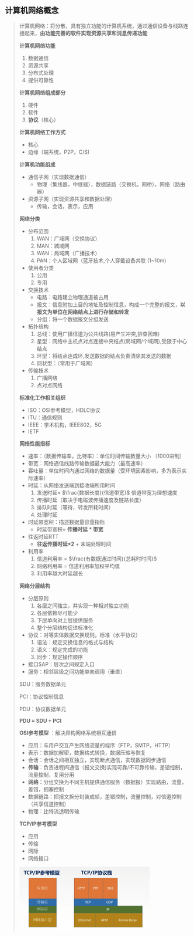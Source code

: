 ## 计算机网络概念

> 计算机网络：将分散，具有独立功能的计算机系统，通过通信设备与线路连接起来，**由功能完善的软件实现资源共享和消息传递功能**
>
> **计算机网络功能**
>
> 1. 数据通信
> 2. 资源共享
> 3. 分布式处理
> 4. 提供可靠性
>
> **计算机网络组成部分**
>
> 1. 硬件
> 2. 软件
> 3. **协议**（核心）
>
>  **计算机网络工作方式**
>
> - 核心
> - 边缘（端系统，P2P，C/S)
>
> **计算机功能组成**
>
> - 通信子网（实现数据通信）
>   - 物理（集线器，中继器），数据链路（交换机，网桥），网络（路由器）
> - 资源子网（实现资源共享和数据处理）
>   - 传输，会话，表示，应用
>
> **网络分类**
>
> - 分布范围
>   1. WAN：广域网（交换协议）
>   2. MAN：城域网
>   3. WAN：局域网（广播技术）
>   4. PAN：个人区域网（蓝牙技术,个人穿戴设备共联 (1~10m)
> - 使用者分类
>   1. 公用
>   2. 专用
> - 交换技术
>   - 电路：电路建立物理通道被占用
>   - 报文：信息附加上目的地址及控制信息，构成一个完整的报文，**以报文为单位在网络结点上进行存储和转发**
>   - 分组：将一个数据报文分组发送
> - 拓扑结构
>   1. 总线：使用广播信道为公共线路(易产生冲突,排查困难)
>   2. 星型：网络中主机点对点连接中央结点(局域网/个域网),受限于中心结点
>   3. 环型：将结点连成环,发送数据的结点负责清除其发送的数据
>   4. 网状型：（常用于广域网）
> - 传输技术
>   1. 广播网络
>   2. 点对点网络
>
> **标准化工作相关组织**
>
> - ISO：OSI参考模型，HDLC协议
> - ITU：通信规则
> - IEEE：学术机构，IEEE802，5G
> - IETF
>
> **网络性能指标**
>
> - 速率：（数据传输率，比特率）：单位时间传输数量大小 （1000进制）
> - 带宽：网络通信线路传输数据最大能力（最高速率）
> - 吞吐量：单位时间内通过网络的数据量（受环境因素影响，多为表示实际速率）
> - 时延：从网络发送端到接收端所用时间
>   1. 发送时延= $\frac{数据长度}{信道带宽}$    信道带宽为理想速度
>   2. 传播时延（取决于电磁波传播速度及链路长度）
>   3. 排队时延（等待，转发所耗时间）
>   4. 处理时延
> - 时延带宽积：描述数据量容量指标
>   - 时延带宽积= **传播时延 * 带宽**  
> - 往返时延RTT
>   - **往返传播时延*2** + 末端处理时间
> - 利用率
>   1. 信道利用率 = $\frac{有数据通过时间}{总耗时时间}$
>   2. 网络利用率 = 信道利用率加权平均值
>   3. 利用率越大时延越长
>
>  
>
> **网络分层结构**
>
> - 分层原则
>   1. 各层之间独立，并实现一种相对独立功能
>   2. 各层依赖尽可能少
>   3. 下层单向对上层提供服务
>   4. 整个分层结构促进标准化
> - 协议：对等实体数据交换规则，标准（水平协议）
>   1. 语法：规定交换信息的格式与结构
>   2. 语义：规定完成的功能
>   3. 同步：规定操作顺序
> - 接口SAP：层次之间规定入口
> - 服务：相邻层级之间功能单向调用（垂直）
>
> SDU：服务数据单元
>
> PCI：协议控制信息
>
> PDU：协议数据单元
>
> **PDU = SDU + PCI** 
>
>  
>
> **OSI参考模型** ：解决异构网络系统相互通信
>
> - 应用：与用户交互产生网络流量的程序（FTP，SMTP，HTTP）
> - 表示：数据加解密，数据格式转换，数据压缩与恢复
> - 会话：会话之间相互独立，实现断点通信，实现数据同步通信
> - **传输**：负责进程间通信（报文交换)实现可靠/不可靠传输，差错控制，流量控制，复用分用
> - **网络**：分组交换为不同主机提供通信服务（数据报）实现路由，流量，差错，拥塞控制
> - 数据链路：把报文拆分封装成帧，差错控制，流量控制，对信道控制（共享信道控制）
> - 物理：比特流透明传输
>
> **TCP/IP参考模型**
>
> - 应用
> - 传输
> - 网际
> - 网络接口
>
> <img src="image-20230301224407659.png" alt="image-20230301224407659" style="zoom:70%;" /> 
>
> 